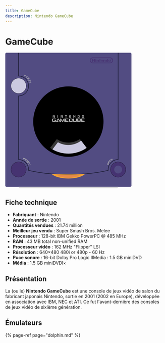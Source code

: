 ```yaml
---
title: GameCube
description: Nintendo GameCube
---
```


# GameCube

![](/migration-images/emulateurs/consoles-de-salon/gamecube/image%20%28154%29.png)

## Fiche technique

* **Fabriquant** : Nintendo
* **Année de sortie** : 2001
* **Quantités vendues** : 21.74 million
* **Meilleur jeu vendu** : Super Smash Bros. Melee
* **Processeur** : 128-bit IBM Gekko PowerPC @ 485 MHz
* **RAM** : 43 MB total non-unified RAM
* **Processeur vidéo** : 162 MHz "Flipper" LSI
* **Résolution** : 640×480 480i or 480p - 60 Hz
* **Puce sonore** : 16-bit Dolby Pro Logic IIMedia : 1.5 GB miniDVD
* **Média** : 1.5 GB miniDVDî×

## Présentation

La \(ou le\) **Nintendo GameCube** est une console de jeux vidéo de salon du fabricant japonais Nintendo, sortie en 2001 \(2002 en Europe\), développée en association avec IBM, NEC et ATI. Ce fut l'avant-dernière des consoles de jeux vidéo de sixième génération.

## Émulateurs

{% page-ref page="dolphin.md" %}

